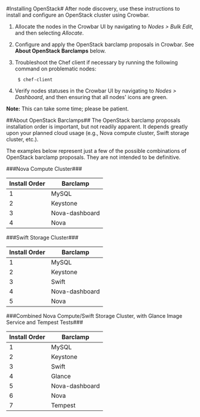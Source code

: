 #Installing OpenStack#
After node discovery, use these instructions to install and configure an OpenStack cluster using Crowbar.

1. Allocate the nodes in the Crowbar UI by navigating to *Nodes > Bulk Edit*, and then selecting *Allocate*.
2. Configure and apply the OpenStack barclamp proposals in Crowbar. See **About OpenStack Barclamps** below.
3. Troubleshoot the Chef client if necessary by running the following command on problematic nodes:

		$ chef-client
4. Verify nodes statuses in the Crowbar UI by navigating to *Nodes > Dashboard*, and then ensuring that all nodes' icons are green.

**Note:** This can take some time; please be patient.

##About OpenStack Barclamps##
The OpenStack barclamp proposals installation order is important, but not readily apparent. It depends greatly upon your planned cloud usage (e.g., Nova compute  cluster, Swift storage cluster, etc.).

The examples below represent just a few of the possible combinations of OpenStack barclamp proposals. They are not intended to be definitive.

###Nova Compute Cluster###

| Install Order | Barclamp |
|-- | ----- |
| 1 | MySQL |
| 2 | Keystone |
| 3 | Nova-dashboard |
| 4 | Nova |

###Swift Storage Cluster###
 
|  Install Order | Barclamp |
|-- | ----- |
| 1 | MySQL |
| 2 | Keystone |
| 3 | Swift |
| 4 | Nova-dashboard |
| 5 | Nova |

###Combined Nova Compute/Swift Storage Cluster, with Glance Image Service and Tempest Tests###

|  Install Order | Barclamp |
|-- | ----- |
| 1 | MySQL |
| 2 | Keystone |
| 3 | Swift |
| 4 | Glance |
| 5 | Nova-dashboard |
| 6 | Nova |
| 7 | Tempest |

